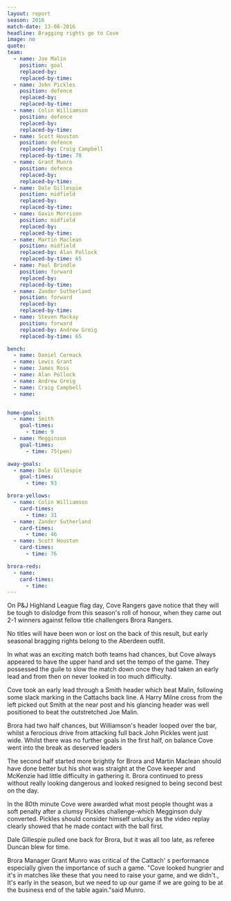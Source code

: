 ```yaml
---
layout: report
season: 2016
match-date: 13-08-2016
headline: Bragging rights go to Cove
image: no
quote:
team:
  - name: Joe Malin
    position: goal
    replaced-by:
    replaced-by-time:
  - name: John Pickles
    position: defence
    replaced-by:
    replaced-by-time:
  - name: Colin Williamson
    position: defence
    replaced-by:
    replaced-by-time:
  - name: Scott Houston
    position: defence
    replaced-by: Craig Campbell
    replaced-by-time: 78
  - name: Grant Munro
    position: defence
    replaced-by:
    replaced-by-time:
  - name: Dale Gillespie
    position: midfield
    replaced-by:
    replaced-by-time:
  - name: Gavin Morrison
    position: midfield
    replaced-by:
    replaced-by-time:
  - name: Martin Maclean
    position: midfield
    replaced-by: Alan Pollock
    replaced-by-time: 65
  - name: Paul Brindle
    position: forward
    replaced-by:
    replaced-by-time:
  - name: Zander Sutherland
    position: forward
    replaced-by:
    replaced-by-time:
  - name: Steven Mackay
    position: forward
    replaced-by: Andrew Greig
    replaced-by-time: 65

bench:
  - name: Daniel Cormack
  - name: Lewis Grant
  - name: James Ross
  - name: Alan Pollock
  - name: Andrew Greig
  - name: Craig Campbell
  - name:


home-goals:
  - name: Smith
    goal-times:
      - time: 9
  - name: Megginson
    goal-times:
      - time: 75(pen)

away-goals:
  - name: Dale Gillespie
    goal-times:
      - time: 93

brora-yellows:
  - name: Colin Williamson
    card-times:
      - time: 31
  - name: Zander Sutherland
    card-times:
      - time: 46
  - name: Scott Houston
    card-times:
      - time: 76

brora-reds:
  - name:
    card-times:
      - time:
---
```

On P&J Highland League flag day, Cove Rangers gave notice that they will be tough to dislodge from this season's roll of honour, when they came out 2-1 winners against fellow title challengers Brora Rangers.

No titles will have been won or lost on the back of this result, but early seasonal bragging rights belong to the Aberdeen outfit.

In what was an exciting match both teams had chances, but Cove always appeared to have the upper hand and set the tempo of the game. They possessed the guile to slow the match down once they had taken an early lead and from then on never looked in too much difficulty.

Cove took an early lead through a Smith header which beat Malin, following some slack marking in the Cattachs back line. A Harry Milne cross from the left picked out Smith at the near post and his glancing header was well positioned to beat the outstretched Joe Malin.

Brora had two half chances, but Williamson's header looped over the bar, whilst a ferocious drive from attacking full back John Pickles went just wide. Whilst there was no further goals in the first half, on balance Cove went into the break as deserved leaders

The second half started more brightly for Brora and Martin Maclean should have done better but his shot was straight at the Cove keeper and McKenzie had little difficulty in gathering it. Brora continued to press without really looking dangerous and looked resigned to being second best on the day.

In the 80th minute Cove were awarded what most people thought was a soft penalty after a clumsy Pickles challenge-which Megginson duly converted. Pickles should consider himself unlucky as the video replay clearly showed that he made contact with the ball first.

Dale Gillespie pulled one back for Brora, but it was all too late, as referee Duncan blew for time.

Brora Manager Grant Munro was critical of the Cattach' s performance especially given the importance of such a game. "Cove looked hungrier and it's in matches  like these that you need to raise your game, and we didn't., It's early in the season, but we need to up our game if we are going to be at the business end of the table again."said Munro.
